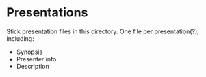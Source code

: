 Presentations
=============

Stick presentation files in this directory. One file per presentation(?), including:

* Synopsis
* Presenter info
* Description


